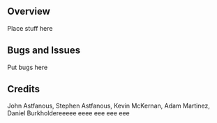 ## Overview

Place stuff here

## Bugs and Issues

Put bugs here

## Credits

  John Astfanous, 
  Stephen Astfanous, 
  Kevin McKernan, 
  Adam Martinez, 
  Daniel Burkholdereeeee
eeee
eee
eee
eee

